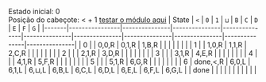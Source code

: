 Estado inicial: 0<br>
Posição do cabeçote: < + 1
[testar o módulo aqui](https://github.com/SauloSamps/TimeCalculator/blob/main/caso%201/0.txt)
| State | `<`            | `0`           | `1`           | `⊔`           | `B`           | `C`           | `D`           | `E`           | `F`           | `G`           |
|-------|----------------|---------------|---------------|---------------|---------------|---------------|---------------|---------------|---------------|---------------|
| 0     |                | 0,0,R         | 0,1,R         | 1,B,R         |               |               |               |               |               |               |
| 1     |                | 1,0,R         | 1,1,R         | 2,C,R         |               |               |               |               |               |               |
| 2     |                |               | 2,1,R         | 3,D,R         |               |               |               |               |               |               |
| 3     |                |               | 3,1,R         | 4,E,R         |               |               |               |               |               |               |
| 4     |                |               | 4,1,R         | 5,F,R         |               |               |               |               |               |               |
| 5     |                |               | 5,1,R         | 6,G,R         |               |               |               |               |               |               |
| 6     | done,<,R       | 6,0,L         | 6,1,L         | 6,⊔,L         | 6,B,L         | 6,C,L         | 6,D,L         | 6,E,L         | 6,F,L         | 6,G,L         |
| done  |                |               |               |               |               |               |               |               |               |               |
